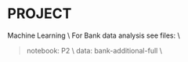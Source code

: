 # PROJECT 
Machine Learning \\
For Bank data analysis see files: \\
>notebook: P2 \\
>data: bank-additional-full \\
